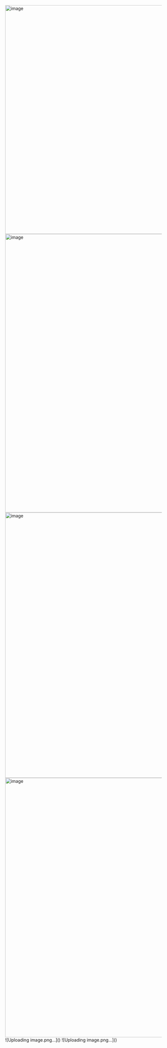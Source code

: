 <img width="1069" height="733" alt="image" src="https://github.com/user-attachments/assets/807068cb-b54e-4a88-a146-216b34debe9e" />
<img width="1423" height="892" alt="image" src="https://github.com/user-attachments/assets/f0ef4df1-c291-41f0-a356-0f7d653901fd" />
<img width="1393" height="850" alt="image" src="https://github.com/user-attachments/assets/21d7452a-d4ee-47c4-9a73-3e248b4d0dc1" />
<img width="1371" height="831" alt="image" src="https://github.com/user-attachments/assets/469abc36-65c2-434c-83db-96c13fd0f060" />
![Uploading image.png…]()
![Uploading image.png…]()



